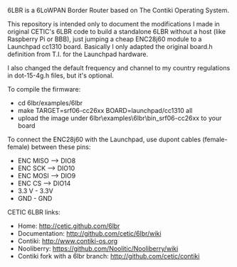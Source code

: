 6LBR is a 6LoWPAN Border Router based on The Contiki Operating System.

This repository is intended only to document the modifications I made in original CETIC's 6LBR code to build a standalone 6LBR without a host (like Raspberry Pi or BBB), just jumping a cheap ENC28j60 module to a Launchpad cc1310 board. Basically I only adapted the original board.h definition from T.I. for the Launchpad hardware.

I also changed the default frequency and channel to my country regulations in dot-15-4g.h files, but it's optional. 

To compile the firmware:

* cd 6lbr/examples/6lbr
* make TARGET=srf06-cc26xx BOARD=launchpad/cc1310 all
* upload the image under 6lbr\examples\6lbr\bin_srf06-cc26xx to your board

To connect the ENC28j60 with the Launchpad, use dupont cables (female-female) between these pins:
* ENC MISO --> DIO8
* ENC SCK  --> DIO10
* ENC MOSI --> DIO9
* ENC CS   --> DIO14
* 3.3 V  - 3.3V
* GND - GND


CETIC 6LBR links:

* Home: http://cetic.github.com/6lbr
* Documentation: http://github.com/cetic/6lbr/wiki
* Contiki: http://www.contiki-os.org
* Nooliberry: https://github.com/Noolitic/Nooliberry/wiki
* Contiki fork with a 6lbr branch: http://github.com/cetic/contiki



